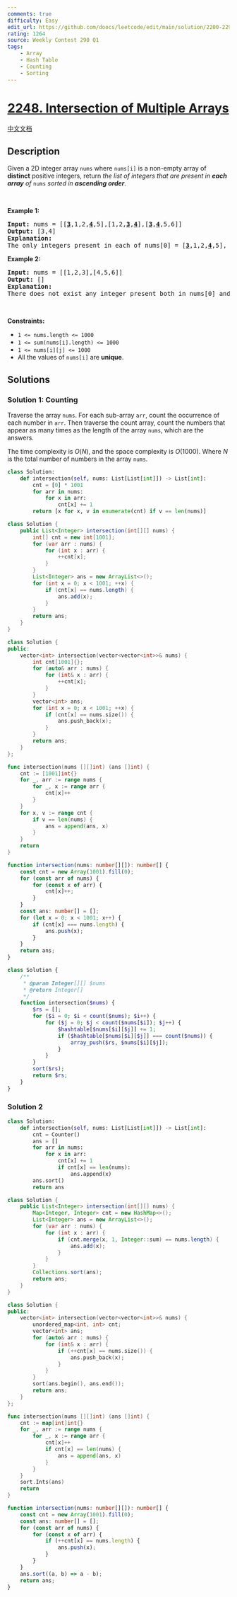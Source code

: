 ```yaml
---
comments: true
difficulty: Easy
edit_url: https://github.com/doocs/leetcode/edit/main/solution/2200-2299/2248.Intersection%20of%20Multiple%20Arrays/README_EN.md
rating: 1264
source: Weekly Contest 290 Q1
tags:
    - Array
    - Hash Table
    - Counting
    - Sorting
---
```


# [2248. Intersection of Multiple Arrays](https://leetcode.com/problems/intersection-of-multiple-arrays)

[中文文档](/solution/2200-2299/2248.Intersection%20of%20Multiple%20Arrays/README.md)

## Description

Given a 2D integer array <code>nums</code> where <code>nums[i]</code> is a non-empty array of <strong>distinct</strong> positive integers, return <em>the list of integers that are present in <strong>each array</strong> of</em> <code>nums</code><em> sorted in <strong>ascending order</strong></em>.

<p>&nbsp;</p>
<p><strong class="example">Example 1:</strong></p>

<pre>
<strong>Input:</strong> nums = [[<u><strong>3</strong></u>,1,2,<u><strong>4</strong></u>,5],[1,2,<u><strong>3</strong></u>,<u><strong>4</strong></u>],[<u><strong>3</strong></u>,<u><strong>4</strong></u>,5,6]]
<strong>Output:</strong> [3,4]
<strong>Explanation:</strong> 
The only integers present in each of nums[0] = [<u><strong>3</strong></u>,1,2,<u><strong>4</strong></u>,5], nums[1] = [1,2,<u><strong>3</strong></u>,<u><strong>4</strong></u>], and nums[2] = [<u><strong>3</strong></u>,<u><strong>4</strong></u>,5,6] are 3 and 4, so we return [3,4].</pre>

<p><strong class="example">Example 2:</strong></p>

<pre>
<strong>Input:</strong> nums = [[1,2,3],[4,5,6]]
<strong>Output:</strong> []
<strong>Explanation:</strong> 
There does not exist any integer present both in nums[0] and nums[1], so we return an empty list [].
</pre>

<p>&nbsp;</p>
<p><strong>Constraints:</strong></p>

<ul>
	<li><code>1 &lt;= nums.length &lt;= 1000</code></li>
	<li><code>1 &lt;= sum(nums[i].length) &lt;= 1000</code></li>
	<li><code>1 &lt;= nums[i][j] &lt;= 1000</code></li>
	<li>All the values of <code>nums[i]</code> are <strong>unique</strong>.</li>
</ul>

## Solutions

### Solution 1: Counting

Traverse the array `nums`. For each sub-array `arr`, count the occurrence of each number in `arr`. Then traverse the count array, count the numbers that appear as many times as the length of the array `nums`, which are the answers.

The time complexity is $O(N)$, and the space complexity is $O(1000)$. Where $N$ is the total number of numbers in the array `nums`.

<!-- tabs:start -->

```python
class Solution:
    def intersection(self, nums: List[List[int]]) -> List[int]:
        cnt = [0] * 1001
        for arr in nums:
            for x in arr:
                cnt[x] += 1
        return [x for x, v in enumerate(cnt) if v == len(nums)]
```

```java
class Solution {
    public List<Integer> intersection(int[][] nums) {
        int[] cnt = new int[1001];
        for (var arr : nums) {
            for (int x : arr) {
                ++cnt[x];
            }
        }
        List<Integer> ans = new ArrayList<>();
        for (int x = 0; x < 1001; ++x) {
            if (cnt[x] == nums.length) {
                ans.add(x);
            }
        }
        return ans;
    }
}
```

```cpp
class Solution {
public:
    vector<int> intersection(vector<vector<int>>& nums) {
        int cnt[1001]{};
        for (auto& arr : nums) {
            for (int& x : arr) {
                ++cnt[x];
            }
        }
        vector<int> ans;
        for (int x = 0; x < 1001; ++x) {
            if (cnt[x] == nums.size()) {
                ans.push_back(x);
            }
        }
        return ans;
    }
};
```

```go
func intersection(nums [][]int) (ans []int) {
	cnt := [1001]int{}
	for _, arr := range nums {
		for _, x := range arr {
			cnt[x]++
		}
	}
	for x, v := range cnt {
		if v == len(nums) {
			ans = append(ans, x)
		}
	}
	return
}
```

```ts
function intersection(nums: number[][]): number[] {
    const cnt = new Array(1001).fill(0);
    for (const arr of nums) {
        for (const x of arr) {
            cnt[x]++;
        }
    }
    const ans: number[] = [];
    for (let x = 0; x < 1001; x++) {
        if (cnt[x] === nums.length) {
            ans.push(x);
        }
    }
    return ans;
}
```

```php
class Solution {
    /**
     * @param Integer[][] $nums
     * @return Integer[]
     */
    function intersection($nums) {
        $rs = [];
        for ($i = 0; $i < count($nums); $i++) {
            for ($j = 0; $j < count($nums[$i]); $j++) {
                $hashtable[$nums[$i][$j]] += 1;
                if ($hashtable[$nums[$i][$j]] === count($nums)) {
                    array_push($rs, $nums[$i][$j]);
                }
            }
        }
        sort($rs);
        return $rs;
    }
}
```

<!-- tabs:end -->

### Solution 2

<!-- tabs:start -->

```python
class Solution:
    def intersection(self, nums: List[List[int]]) -> List[int]:
        cnt = Counter()
        ans = []
        for arr in nums:
            for x in arr:
                cnt[x] += 1
                if cnt[x] == len(nums):
                    ans.append(x)
        ans.sort()
        return ans
```

```java
class Solution {
    public List<Integer> intersection(int[][] nums) {
        Map<Integer, Integer> cnt = new HashMap<>();
        List<Integer> ans = new ArrayList<>();
        for (var arr : nums) {
            for (int x : arr) {
                if (cnt.merge(x, 1, Integer::sum) == nums.length) {
                    ans.add(x);
                }
            }
        }
        Collections.sort(ans);
        return ans;
    }
}
```

```cpp
class Solution {
public:
    vector<int> intersection(vector<vector<int>>& nums) {
        unordered_map<int, int> cnt;
        vector<int> ans;
        for (auto& arr : nums) {
            for (int& x : arr) {
                if (++cnt[x] == nums.size()) {
                    ans.push_back(x);
                }
            }
        }
        sort(ans.begin(), ans.end());
        return ans;
    }
};
```

```go
func intersection(nums [][]int) (ans []int) {
	cnt := map[int]int{}
	for _, arr := range nums {
		for _, x := range arr {
			cnt[x]++
			if cnt[x] == len(nums) {
				ans = append(ans, x)
			}
		}
	}
	sort.Ints(ans)
	return
}
```

```ts
function intersection(nums: number[][]): number[] {
    const cnt = new Array(1001).fill(0);
    const ans: number[] = [];
    for (const arr of nums) {
        for (const x of arr) {
            if (++cnt[x] == nums.length) {
                ans.push(x);
            }
        }
    }
    ans.sort((a, b) => a - b);
    return ans;
}
```

<!-- tabs:end -->

<!-- end -->
